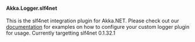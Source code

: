 #### Akka.Logger.slf4net ####

This is the slf4net integration plugin for Akka.NET. Please check out our [documentation](http://getakka.net/docs/Logging) for examples on how to configure your custom logger plugin for usage.
Currently targetting slf4net 0.1.32.1